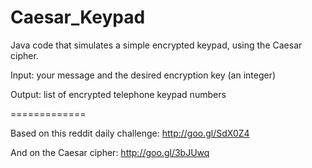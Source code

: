 Caesar_Keypad
=============

Java code that simulates a simple encrypted keypad, using the Caesar cipher.

Input: your message and the desired encryption key (an integer)

Output: list of encrypted telephone keypad numbers

=============

Based on this reddit daily challenge: http://goo.gl/SdX0Z4

And on the Caesar cipher: http://goo.gl/3bJUwq
